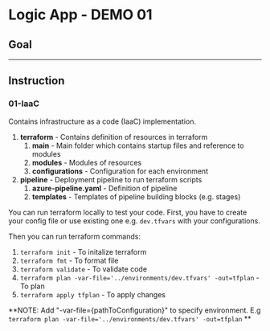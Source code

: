 # Logic App - DEMO 01

## Goal

---

## Instruction

### 01-IaaC
Contains infrastructure as a code (IaaC) implementation.

1. **terraform** - Contains definition of resources in terraform
   1. **main** - Main folder which contains startup files and reference to modules
   2. **modules** - Modules of resources
   3. **configurations** - Configuration for each environment
2. **pipeline** - Deployment pipeline to run terraform scripts
   1. **azure-pipeline.yaml** - Definition of pipeline
   2. **templates** - Templates of pipeline building blocks (e.g. stages)

You can run terraform locally to test your code.
First, you have to create your config file or use existing one e.g. `dev.tfvars` with your configurations. 

Then you can run terraform commands:

1. `terraform init` - To initalize terraform
2. `terraform fmt` - To format file
3. `terraform validate` - To validate code
4. `terraform plan -var-file='../environments/dev.tfvars' -out=tfplan` - To plan 
5. `terraform apply tfplan` - To apply changes

**NOTE: Add "-var-file={pathToConfiguration}" to specify environment. E.g `terraform plan -var-file='../environments/dev.tfvars' -out=tfplan` **
